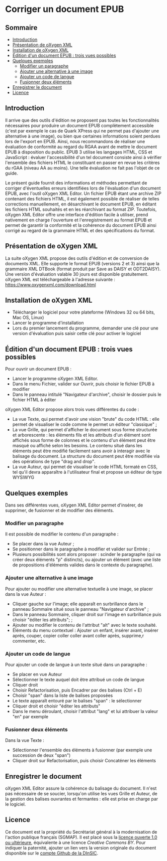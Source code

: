 # Corriger un document EPUB

## Sommaire

- [Introduction](#introduction)
- [Présentation de oXygen XML](#pr-sentation-de-oxygen-xml)
- [Installation de oXygen XML](#installation-de-oxygen-xml)
- [Édition d'un document EPUB&nbsp;: trois vues possibles](#dition-d-un-document-epub-nbsp-trois-vues-possibles)
- [Quelques exemples](#quelques-exemples)
    - [Modifier un paragraphe](#modifier-un-paragraphe)
    - [Ajouter une alternative à une image](#ajouter-une-alternative-une-image)
    - [Ajouter un code de langue](#ajouter-un-code-de-langue)
    - [Fusionner deux éléments](#fusionner-deux-l-ments)
- [Enregistrer le document](#enregistrer-le-document)
- [Licence](#licence)
## Introduction

Il arrive que des outils d'édition ne proposent pas toutes les fonctionnalités nécessaires pour produire un document EPUB complètement accessible (c'est par exemple le cas de Quark XPress qui ne permet pas d'ajouter une alternative à une image), ou bien que certaines informations soient perdues lors de l'export en EPUB. Ainsi, nous recommandons de réaliser une évaluation de conformité au regard du RGAA avant de mettre le document EPUB à disposition du public. EPUB 3 utilise les langages HTML, CSS et JavaScript&nbsp;: évaluer l'accessibilité d'un tel document consiste ainsi à vérifier l'ensemble des fichiers HTML le constituant en passer en revue les critères du rGAA (niveau AA au moins). Une telle évaluation ne fait pas l'objet de ce guide.

Le présent guide fournit des informations et méthodes permettant de corriger d'éventuelles erreurs identifiées lors de l'évaluation d'un document EPUB, avec l'outil oXygen XML Editor. Un fichier EPUB étant une archive ZIP contenant des fichiers HTML, il est également possible de réaliser de telles corrections manuellement, en désarchivant le document EPUB, en éditant les fichiers HTML souhaités et en les réarchivant au format ZIP. Toutefois, oXygen XML Editor offre une interface d'édition facile à utiliser, prend nativement en charge l'ouverture et l'enregistrement au format EPUB et permet de garantir la conformité et la cohérence du document EPUB ainsi corrigé au regard de la grammaire HTML et des spécifications du format.

## Présentation de oXygen XML

La suite oXygen XML propose des outils d'édition et de conversion de documents XML. Elle supporte le format EPUB (versions 2 et 3) ainsi que la grammaire XML DTBook (format produit par Save as DAISY et ODT2DAISY). Une version d'évaluation valable 30 jours est disponible gratuitement. oXygen XML est téléchargeable à l'adresse suivante&nbsp;: <a href="https://www.oxygenxml.com/download.html">https://www.oxygenxml.com/download.html</a>

## Installation de oXygen XML

* Télécharger le logiciel pour votre plateforme (Windows 32 ou 64 bits, Mac OS, Linux)
* Lancer le programme d'installation
* Lors du premier lancement du programme, demander une clé pour une version d'évaluation puis saisir cette clé pour activer le logiciel

## Édition d'un document EPUB&nbsp;: trois vues possibles

Pour ouvrir un document EPUB :

* Lancer le programme oXygen XML Editor.
* Dans le menu Fichier, valider sur Ouvrir, puis choisir le fichier EPUB à modifier
* Dans le panneau intitulé "Navigateur d'archive", choisir le dossier puis le fichier HTML à éditer

oXygen XML Editor propose alors trois vues différentes du code&nbsp;:

* La vue Texte, qui permet d'avoir une vision "brute" du code HTML&nbsp;: elle permet de visualiser le code comme le permet un éditeur "classique"&nbsp;;
* La vue Grille, qui permet d'afficher le document sous forme structurée et arborescente&nbsp;: les éléments fils et les attributs d'un élément sont affichés sous forme de colonnes et le contenu d'un élément peut être masqué ou affiché selon les besoins. Le contenu situé dans les éléments peut être modifié facilement sans avoir à interagir avec le balisage du document. La structure du document peut être modifiée via des opérations de type <span lang="en">"drag and drop"</span>.
* La vue Auteur, qui permet de visualiser le code HTML formaté en CSS, tel qu'il devra apparaître à l'utilisateur final et propose un éditeur de type WYSIWYG

## Quelques exemples
Dans ses différentes vues, oXygen XML Editor permet d'insérer, de supprimer, de fusionner et de modifier des éléments.

### Modifier un paragraphe

Il est possible de modifier le contenu d'un paragraphe&nbsp;:

* Se placer dans la vue Auteur&nbsp;;
* Se positionner dans le paragraphe à modifier et valider sur Entrée&nbsp;;
* Plusieurs possibilités sont alors proposer&nbsp;: scinder le paragraphe (qui va créer deux éléments "p" distincts), ou ajouter un élément (avec une liste de propositions d'éléments valides dans le contexte du paragraphe).

### Ajouter une alternative à une image

Pour ajouter ou modifier une alternative textuelle à une image, se placer dans la vue Auteur&nbsp;:

* Cliquer gauche sur l'image; elle apparaît en surbrillance dans le panneau Sommaire situé sous le panneau "Navigateur d'archive"&nbsp;;
* Dans le panneau Sommaire, cliquer droit sur l'image en surbrillance puis choisir "éditer les attributs";&nbsp;;
* Ajouter ou modifier le contenu de l'attribut "alt" avec le texte souhaité.
* Éléments du menu contextuel : Ajouter un enfant, insérer avant, insérer après, couper, copier coller coller avant coller après, supprime,r commenter, etc.

### Ajouter un code de langue

Pour ajouter un code de langue à un texte situé dans un paragraphe&nbsp;:

* Se placer en vue Auteur
* Sélectionner le texte auquel doit être attribué un code de langue
* Cliquer droit
* Choisir Refactorisation, puis Encadrer par des balises (Ctrl + E)
* Choisir "span" dans la liste de balises proposées
* Le texte apparaît entouré par le balises "span"&nbsp;: le sélectionner
* Cliquer droit et choisir "éditer les attributs"
* Dans le menu déroulant, choisir l'attribut "lang" et lui attribuer la valeur "en" par exemple

### Fusionner deux éléments

Dans la vue Texte&nbsp;:

* Sélectionner l'ensemble des éléments à fusionner (par exemple une succession de deux "span")
* Cliquer droit sur Refactorisation, puis choisir Concaténer les éléments

## Enregistrer le document

oXygen XML Editor assure la cohérence du balisage du document. Il n'est pas nécessaire de se soucier, lorsqu'on utilise les vues Grille et Auteur, de la gestion des balises ouvrantes et fermantes&nbsp;: elle est prise en charge par le logiciel.

## Licence
Ce document est la propriété du Secrétariat général à la modernisation de l'action publique français (SGMAP). Il est placé sous la [licence ouverte 1.0 ou ultérieure](http://wiki.data.gouv.fr/wiki/Licence_Ouverte_/_Open_Licence), équivalente à une licence <i lang="en">Creative Commons BY</i>. Pour indiquer la paternité, ajouter un lien vers la version originale du document disponible sur le [compte <span lang="en">Github</span> de la DInSIC](https://github.com/DISIC).
